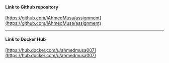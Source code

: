 #### Link to Github repository

[https://github.com/iAhmedMusa/assignment](https://github.com/iAhmedMusa/assignment)

---

#### Link to Docker Hub

[https://hub.docker.com/u/ahmedmusa007](https://hub.docker.com/u/ahmedmusa007)
